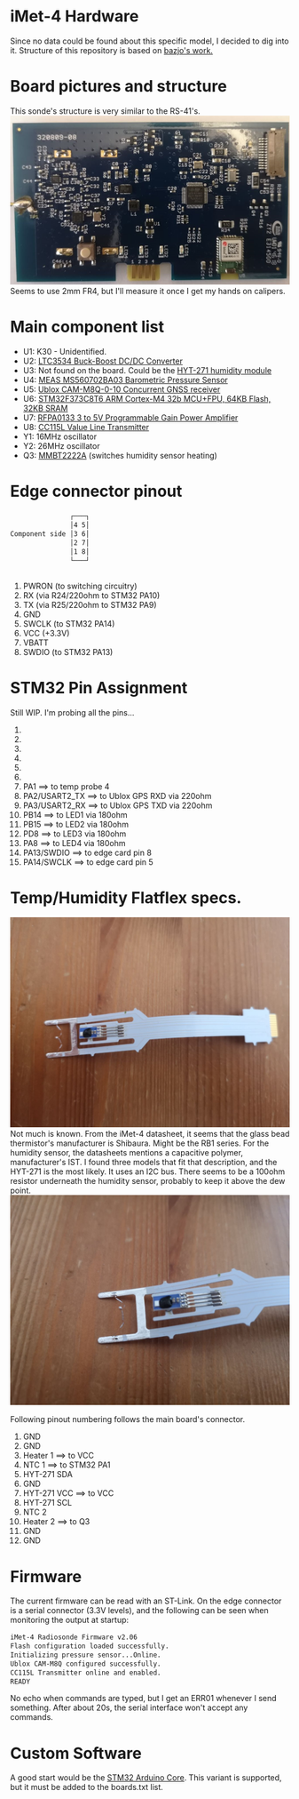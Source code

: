 # iMet-4 Hardware
Since no data could be found about this specific model, I decided to dig into it. 
Structure of this repository is based on [bazjo's work.](https://github.com/bazjo/RS41_Hardware/)


# Board pictures and structure
This sonde's structure is very similar to the RS-41's. 
![Main Board](pictures/main_board.jpg?raw=true "Main Board")
Seems to use 2mm FR4, but I'll measure it once I get my hands on calipers. 



# Main component list
* U1: K30 - Unidentified.
* U2: [LTC3534 Buck-Boost DC/DC Converter](datasheets/ltc3534.pdf)
* U3: Not found on the board. Could be the [HYT-271 humidity module](datasheets/hyt-271.pdf)
* U4: [MEAS MS560702BA03 Barometric Pressure Sensor](datasheets/MS560702BA03.pdf)
* U5: [Ublox CAM-M8Q-0-10 Concurrent GNSS receiver](datasheets/CAM-M8-FW3.pdf)
* U6: [STM32F373C8T6 ARM Cortex-M4 32b MCU+FPU, 64KB Flash, 32KB SRAM](datasheets/stm32f373xxx)
* U7: [RFPA0133 3 to 5V Programmable Gain Power Amplifier](datasheets/rfpa0133.pdf)
* U8: [CC115L Value Line Transmitter](datasheets/cc115L.pdf)
* Y1: 16MHz oscillator
* Y2: 26MHz oscillator
* Q3: [MMBT2222A](datasheets/mmbt2222a.pdf) (switches humidity sensor heating)

# Edge connector pinout
 ```
                ┌───┐
                │4 5│
Component side │3 6│
                │2 7│
                │1 8│
                └───┘
				
 ```
1. PWRON (to switching circuitry)
2. RX (via R24/220ohm to STM32 PA10)
3. TX (via R25/220ohm to STM32 PA9)
4. GND
5. SWCLK (to STM32 PA14)
6. VCC (+3.3V)
7. VBATT
8. SWDIO (to STM32 PA13)

# STM32 Pin Assignment
Still WIP. I'm probing all the pins... 

1.
2.
3.
4.
5.
6.
11. PA1 		  ==> to temp probe 4
12. PA2/USART2_TX ==> to Ublox GPS RXD via 220ohm
13. PA3/USART2_RX ==> to Ublox GPS TXD via 220ohm
26. PB14 		  ==> to LED1 via 180ohm
27. PB15 		  ==> to LED2 via 180ohm
28. PD8 		  ==> to LED3 via 180ohm
29. PA8 		  ==> to LED4 via 180ohm
34. PA13/SWDIO	  ==> to edge card pin 8
37. PA14/SWCLK	  ==> to edge card pin 5


# Temp/Humidity Flatflex specs.
![Humidity Probe](pictures/humidity_probe.jpg?raw=true "Humidity Probe")
Not much is known. From the iMet-4 datasheet, it seems that the glass bead thermistor's manufacturer is Shibaura. Might be the RB1 series. 
For the humidity sensor, the datasheets mentions a capacitive polymer, manufacturer's IST. I found three models that fit that description, and the HYT-271 is the most likely. It uses an I2C bus.
There seems to be a 100ohm resistor underneath the humidity sensor, probably to keep it above the dew point. 
![Humidity Probe Closeup](pictures/humidity_probe_closeup.jpg?raw=true "Humidity Probe Closeup")

Following pinout numbering follows the main board's connector.

1. GND
2. GND
3. Heater 1 ==> to VCC
4. NTC 1 ==> to STM32 PA1
5. HYT-271 SDA
6. GND
7. HYT-271 VCC ==> to VCC
8. HYT-271 SCL
9. NTC 2
10. Heater 2 ==> to Q3
11. GND
12. GND

# Firmware
The current firmware can be read with an ST-Link.
On the edge connector is a serial connector (3.3V levels), and the following can be seen when monitoring the output at startup:

```
iMet-4 Radiosonde Firmware v2.06
Flash configuration loaded successfully.
Initializing pressure sensor...Online.
Ublox CAM-M8Q configured successfully.
CC115L Transmitter online and enabled.
READY
```
No echo when commands are typed, but I get an ERR01 whenever I send something. After about 20s, the serial interface won't accept any commands.


# Custom Software
A good start would be the [STM32 Arduino Core](https://github.com/stm32duino/Arduino_Core_STM32). This variant is supported, but it must be added to the boards.txt list. 